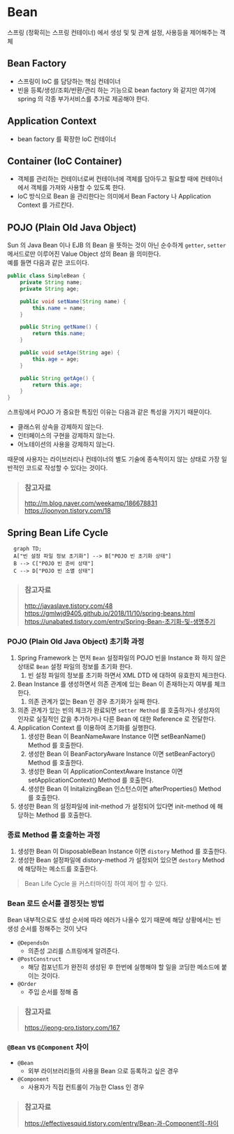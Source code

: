 # Bean

스프링 (정확히는 스프링 컨테이너) 에서 생성 및 및 관계 설정, 사용등을 제어해주는 객체

## Bean Factory

* 스프링이 IoC 를 담당하는 핵심 컨테이너
* 빈을 등록/생성/조회/반환/관리 하는 기능으로 bean factory 와 같지만 여기에 spring 의 각종 부가서비스를 추가로 제공해야 한다.

## Application Context

* bean factory 를 확장한 IoC 컨테이너

## Container (IoC Container)

* 객체를 관리하는 컨테이너로써 컨테이너에 객체를 담아두고 필요할 때에 컨테이너에서 객체를 가져와 사용할 수 있도록 한다.
* IoC 방식으로 Bean 을 관리한다는 의미에서 Bean Factory 나 Application Context 를 가르킨다.

## POJO (Plain Old Java Object)

Sun 의 Java Bean 이나 EJB 의 Bean 을 뜻하는 것이 아닌 순수하게 `getter`, `setter` 메서드로만 이루어진 Value Object 성의 Bean 을 의미한다.  
예를 들면 다음과 같은 코드이다.

```java
public class SimpleBean {
    private String name;
    private String age;

    public void setName(String name) {
        this.name = name;
    }

    public String getName() {
        return this.name;
    }

    public void setAge(String age) {
        this.age = age;
    }

    public String getAge() {
        return this.age;
    }
}
```

스프링에서 POJO 가 중요한 특징인 이유는 다음과 같은 특성을 가지기 때문이다.

* 클래스위 상속을 강제하지 않는다.
* 인터페이스의 구현을 강제하지 않는다.
* 어노테이션의 사용을 강제하지 않는다.

때문에 사용자는 라이브러리나 컨테이너의 별도 기술에 종속적이지 않는 상태로 가장 일반적인 코드로 작성할 수 있다는 것이다.

> ### 참고자료
> <http://m.blog.naver.com/weekamp/186678831>  
> <https://joonyon.tistory.com/18>

## Spring Bean Life Cycle

```mermaid
  graph TD;
  A["빈 설정 파일 정보 초기화"] --> B["POJO 빈 초기화 상태"]
  B --> C["POJO 빈 준비 상태"]
  C --> D["POJO 빈 소멸 상태"]
```

> ### 참고자료
> <http://javaslave.tistory.com/48>
> <https://gmlwjd9405.github.io/2018/11/10/spring-beans.html>  
> <https://unabated.tistory.com/entry/Spring-Bean-초기화-및-생명주기>

### POJO (Plain Old Java Object) 초기화 과정

1. Spring Framework 는 먼저 `Bean` 설정파일의 POJO 빈을 Instance 화 하지 않은 상태로 `Bean` 설정 파일의 정보를 초기화 한다.
    1. 빈 설정 파일의 정보를 초기화 하면서 XML DTD 에 대하여 유효한지 체크한다.
2. Bean Instance 를 생성하면서 의존 관계에 있는 Bean 이 존재하는지 여부를 체크한다.
    1. 의존 관계가 없는 Bean 인 경우 초기화가 실패 한다.
3. 의존 관계가 있는 빈의 체크가 완료되면 `setter Method` 를 호출하거나 생성자의 인자로 실질적인 값을 추가하거나 다른 Bean 에 대한 Reference 로 전달한다.
4. Application Context 를 이용하여 초기화를 실행한다.
    1. 생성한 Bean 이 BeanNameAware Instance 이면 setBeanName() Method 를 호출한다.
    2. 생성한 Bean 이 BeanFactoryAware Instance 이면 setBeanFactory() Method 를 호출한다.
    3. 생성한 Bean 이 ApplicationContextAware Instance 이면 setApplicationContext() Method 를 호출한다.
    4. 생성한 Bean 이 InitalizingBean 인스턴스이면 afterProperties() Method 를 호출한다.
5. 생성한 Bean 의 설정파일에 init-method 가 설정되어 있다면 init-method 에 해당하는 Method 를 호출한다.

### 종료 Method 를 호출하는 과정

1. 생성한 Bean 이 DisposableBean Instance 이면 `distory` Method 를 호출한다.
2. 생성한 Bean 설정파일에 distory-method 가 설정되어 있으면 `destory` Method 에 해당하는 메소드를 호출한다.

> Bean Life Cycle 을 커스터마이징 하여 제어 할 수 있다.

### Bean 로드 순서를 결정짓는 방법

Bean 내부적으로도 생성 순서에 따라 에러가 나올수 있기 때문에 해당 상황에서는 빈 생성 순서를 정해주는 것이 낫다

* `@DependsOn`
  * 의존성 고리를 스프링에게 알려준다.
* `@PostConstruct`
  * 해당 컴포넌트가 완전히 생성된 후 한번에 실행해야 할 일을 코딩한 메소드에 붙이는 것이다.
* `@Order`
  * 주입 순서를 정해 줌

> ### 참고자료
> <https://jeong-pro.tistory.com/167>

### `@Bean` vs `@Component` 차이

* `@Bean`
  * 외부 라이브러리들의 사용을 Bean 으로 등록하고 싶은 경우
* `@Component`
  * 사용자가 직접 컨트롤이 가능한 Class 인 경우

> ### 참고자료
> <https://effectivesquid.tistory.com/entry/Bean-과-Component의-차이>
